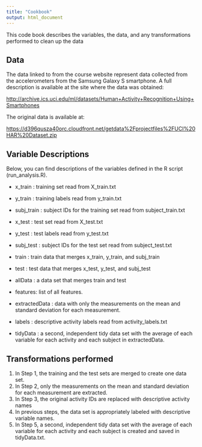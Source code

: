 ```yaml
---
title: "Cookbook"
output: html_document
---
```


This code book describes the variables, the data, and any transformations performed to clean up the data

## **Data**
The data linked to from the course website represent data collected from the accelerometers from the Samsung Galaxy S smartphone. A full description is available at the site where the data was obtained:

http://archive.ics.uci.edu/ml/datasets/Human+Activity+Recognition+Using+Smartphones

The original data is available at:

https://d396qusza40orc.cloudfront.net/getdata%2Fprojectfiles%2FUCI%20HAR%20Dataset.zip

## **Variable Descriptions**
Below, you can find descriptions of the variables defined in the R script (run_analysis.R).

 * x_train : training set read from X_train.txt
 * y_train : training labels read from y_train.txt
 * subj_train : subject IDs for the training set read from subject_train.txt

 * x_test : test set read from X_test.txt
 * y_test : test labels read from y_test.txt
 * subj_test : subject IDs for the test set read from subject_test.txt

 * train : train data that merges x_train, y_train, and subj_train
 * test : test data that merges x_test, y_test, and subj_test
 * allData : a data set that merges train and test

 * features: list of all features.
 * extractedData : data with only the measurements on the mean and standard deviation for each measurement.
 * labels : descriptive activity labels read from activity_labels.txt
 * tidyData : a second, independent tidy data set with the average of each variable for each activity and each subject in extractedData.
 
## **Transformations performed**

1. In Step 1, the training and the test sets are merged to create one data set.
2. In Step 2, only the measurements on the mean and standard deviation for each measurement are extracted.
3. In Step 3, the original activity IDs are replaced with descriptive activity names 
4. In previous steps, the data set is appropriately labeled with descriptive variable names.
5. In Step 5, a second, independent tidy data set with the average of each variable for each activity and each subject is created and saved in tidyData.txt.



